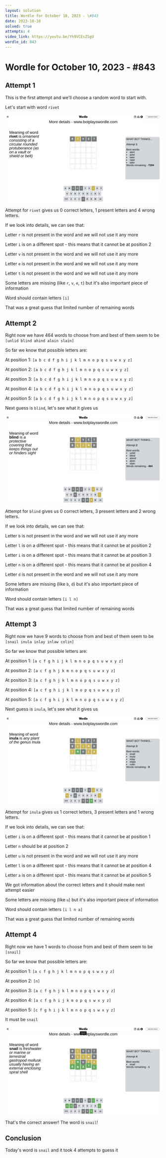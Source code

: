 ```yaml
---
layout: solution
title: Wordle for October 10, 2023 - \#843
date: 2023-10-10
solved: true
attempts: 4
video_link: https://youtu.be/Yh9VCEsZSgU
wordle_id: 843
---
```


# Wordle for October 10, 2023 - \#843

## Attempt 1

This is the first attempt and we'll choose a random word to start with.

Let's start with word `rivet`

![Attempt 1](2023-10-10/attempt-1.png)

Attempt for `rivet` gives us 0 correct letters, 1 present letters and 4 wrong letters.

If we look into details, we can see that:

Letter `r` is not present in the word and we will not use it any more

Letter `i` is on a different spot - this means that it cannot be at position 2

Letter `v` is not present in the word and we will not use it any more

Letter `e` is not present in the word and we will not use it any more

Letter `t` is not present in the word and we will not use it any more

Some letters are missing (like `r`, `v`, `e`, `t`) but it's also important piece of information

Word should contain letters `[i]`

That was a great guess that limited number of remaining words



## Attempt 2

Right now we have 464 words to choose from and best of them seem to be `[unlid blind ahind aloin slain]`

So far we know that possible letters are:

At position 1: `[a b c d f g h i j k l m n o p q s u w x y z]`

At position 2: `[a b c d f g h j k l m n o p q s u w x y z]`

At position 3: `[a b c d f g h i j k l m n o p q s u w x y z]`

At position 4: `[a b c d f g h i j k l m n o p q s u w x y z]`

At position 5: `[a b c d f g h i j k l m n o p q s u w x y z]`

Next guess is `blind`, let's see what it gives us

![Attempt 2](2023-10-10/attempt-2.png)

Attempt for `blind` gives us 0 correct letters, 3 present letters and 2 wrong letters.

If we look into details, we can see that:

Letter `b` is not present in the word and we will not use it any more

Letter `l` is on a different spot - this means that it cannot be at position 2

Letter `i` is on a different spot - this means that it cannot be at position 3

Letter `n` is on a different spot - this means that it cannot be at position 4

Letter `d` is not present in the word and we will not use it any more

Some letters are missing (like `b`, `d`) but it's also important piece of information

Word should contain letters `[i l n]`

That was a great guess that limited number of remaining words



## Attempt 3

Right now we have 9 words to choose from and best of them seem to be `[snail inula inlay inlaw colin]`

So far we know that possible letters are:

At position 1: `[a c f g h i j k l m n o p q s u w x y z]`

At position 2: `[a c f g h j k m n o p q s u w x y z]`

At position 3: `[a c f g h j k l m n o p q s u w x y z]`

At position 4: `[a c f g h i j k l m o p q s u w x y z]`

At position 5: `[a c f g h i j k l m n o p q s u w x y z]`

Next guess is `inula`, let's see what it gives us

![Attempt 3](2023-10-10/attempt-3.png)

Attempt for `inula` gives us 1 correct letters, 3 present letters and 1 wrong letters.

If we look into details, we can see that:

Letter `i` is on a different spot - this means that it cannot be at position 1

Letter `n` should be at position 2

Letter `u` is not present in the word and we will not use it any more

Letter `l` is on a different spot - this means that it cannot be at position 4

Letter `a` is on a different spot - this means that it cannot be at position 5

We got information about the correct letters and it should make next attempt easier

Some letters are missing (like `u`) but it's also important piece of information

Word should contain letters `[i l n a]`

That was a great guess that limited number of remaining words



## Attempt 4

Right now we have 1 words to choose from and best of them seem to be `[snail]`

So far we know that possible letters are:

At position 1: `[a c f g h j k l m n o p q s w x y z]`

At position 2: `[n]`

At position 3: `[a c f g h j k l m n o p q s w x y z]`

At position 4: `[a c f g h i j k m o p q s w x y z]`

At position 5: `[c f g h i j k l m n o p q s w x y z]`

It must be `snail`

![Attempt 4](2023-10-10/attempt-4.png)

That's the correct answer! The word is `snail`!

## Conclusion

Today's word is `snail` and it took 4 attempts to guess it

